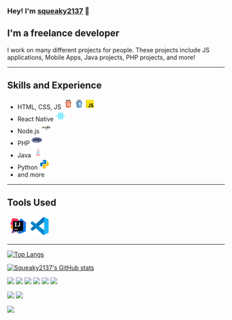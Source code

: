 ### Hey! I'm [squeaky2137](https://squeaky2137.me) 👋

## I'm a freelance developer

I work on many different projects for people. These projects include JS applications, Mobile Apps, Java projects, PHP projects, and more!

---

## Skills and Experience

- HTML, CSS, JS <a href="https://squeaky2137.me" ><img src="images/html.svg" width="25"/></a><a href="https://squeaky2137.me" ><img src="images/css.svg" width="25"/></a><a href="https://squeaky2137.me" ><img src="images/javascript.svg" width="25"/></a>
- React Native <a href="https://reactnative.dev" ><img src="images/react.svg" width="25"/></a>
- Node.js <a href="https://nodejs.org/en/" ><img src="images/nodejs.svg" width="25"/></a>
- PHP <a href="https://www.php.net" ><img src="images/php.png" width="25"/></a>
- Java <a href="https://www.java.com/en/" ><img src="images/java.svg" width="25"/></a>
- Python <a href="https://www.python.org" ><img src="images/python.svg" width="25"/></a>
- and more

---

## Tools Used

<a href="https://www.jetbrains.com" ><img src="images/intellij.svg" width="50"/></a><a href="https://code.visualstudio.com" ><img src="images/vscode.svg" width="50"/></a>

---

[![Top Langs](https://github-readme-stats.vercel.app/api/top-langs/?username=squeaky2137)](https://github.com/squeaky2137/squeaky2137)

[![Squeaky2137's GitHub stats](https://github-readme-stats.vercel.app/api?username=squeaky2137&count_private=true&show_icons=true&theme=transparent)](https://github.com/squeaky2137/squeaky2137)

<a href="https://developer.mozilla.org/en-US/docs/Web/JavaScript"><img src="https://img.shields.io/badge/JavaScript-323330?style=for-the-badge&logo=javascript&logoColor=F7DF1E" /></a>
<a href="https://nodejs.org/en/"><img src="https://img.shields.io/badge/Node.js-339933?style=for-the-badge&logo=nodedotjs&logoColor=white" /></a>
<a href="https://www.python.org"><img src="https://img.shields.io/badge/Python-FFD43B?style=for-the-badge&logo=python&logoColor=blue" /></a>
<a href="https://www.php.net"><img src="https://img.shields.io/badge/PHP-777BB4?style=for-the-badge&logo=php&logoColor=white" /></a>
<a href="https://reactnative.dev"><img src="https://img.shields.io/badge/React_Native-20232A?style=for-the-badge&logo=react&logoColor=61DAFB" /></a>
<a href="https://www.selenium.dev"><img src="https://img.shields.io/badge/Selenium-43B02A?style=for-the-badge&logo=Selenium&logoColor=white" /></a>

<a href="https://www.jetbrains.com"><img src="https://img.shields.io/badge/IntelliJ_IDEA-000000.svg?style=for-the-badge&logo=intellij-idea&logoColor=white" /></a>
<a href="https://code.visualstudio.com"><img src="https://img.shields.io/badge/VSCode-0078D4?style=for-the-badge&logo=visual%20studio%20code&logoColor=white" /></a>

<a href="https://discord.gg/QBaqEZD3t3"><img src="https://img.shields.io/badge/Discord-5865F2?style=for-the-badge&logo=discord&logoColor=white" /></a>

